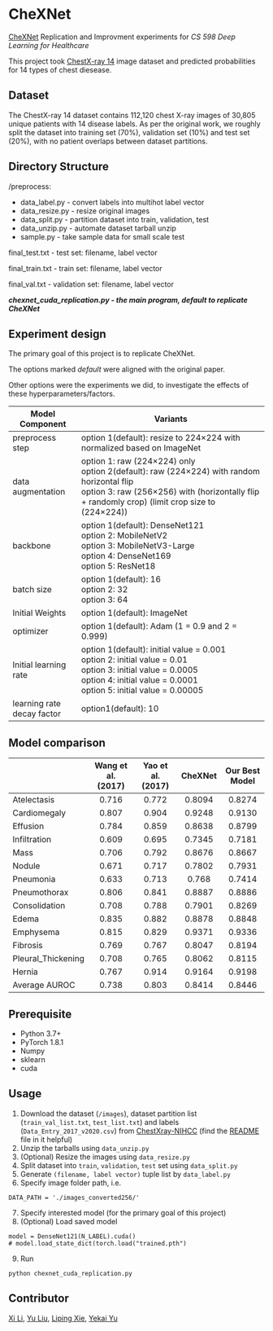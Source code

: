 # CheXNet
[CheXNet](https://stanfordmlgroup.github.io/projects/chexnet/) Replication and Improvment experiments for *CS 598 Deep Learning for Healthcare*

This project took [ChestX-ray 14](https://openaccess.thecvf.com/content_cvpr_2017/papers/Wang_ChestX-ray8_Hospital-Scale_Chest_CVPR_2017_paper.pdf) image dataset and predicted probabilities for 14 types of chest diesease.

## Dataset
The ChestX-ray 14 dataset contains 112,120 chest X-ray images of 30,805 unique patients with 14 disease labels. As per the original work, we roughly split the dataset into training set (70%), validation set (10%) and test set (20%), with no patient overlaps between dataset partitions. 

## Directory Structure
/preprocess:
  - data_label.py - convert labels into multihot label vector
  - data_resize.py - resize original images
  - data_split.py - partition dataset into train, validation, test
  - data_unzip.py - automate dataset tarball unzip
  - <span>sample.py</span> - take sample data for small scale test

final_test.txt - test set: filename, label vector

final_train.txt - train set: filename, label vector

final_val.txt - validation set: filename, label vector

***chexnet_cuda_replication.py - the main program, default to replicate CheXNet***

## Experiment design
The primary goal of this project is to replicate CheXNet.

The options marked *default* were aligned with the original paper.

Other options were the experiments we did, to investigate the effects of these hyperparameters/factors.

Model Component | Variants
---|---
preprocess step | option 1(default): resize to 224×224 with normalized based on ImageNet
data augmentation | option 1: raw (224×224) only<br>option 2(default): raw (224×224) with random horizontal flip<br>option 3: raw (256×256) with (horizontally flip + randomly crop) (limit crop size to (224×224))
backbone | option 1(default): DenseNet121<br>option 2: MobileNetV2<br>option 3: MobileNetV3-Large<br>option 4: DenseNet169<br>option 5: ResNet18<br>
batch size | option 1(default): 16<br>option 2: 32<br>option 3: 64<br>
Initial Weights | option 1(default): ImageNet
optimizer | option 1(default): Adam (1 = 0.9 and 2 = 0.999)
Initial learning rate | option 1(default): initial value =  0.001<br>option 2: initial value = 0.01<br>option 3: initial value = 0.0005<br>option 4: initial value = 0.0001<br>option 5: initial value = 0.00005<br>
learning rate<br>decay factor | option1(default): 10



## Model comparison
| | Wang et al. (2017) | Yao et al. (2017) | CheXNet | Our Best Model |
|---|:---:|:---:|:---:|:---:|
Atelectasis	| 0.716 |	0.772	| 0.8094 |	0.8274
Cardiomegaly |	0.807 |	0.904 |	0.9248 |	0.9130
Effusion |	0.784 |	0.859 |	0.8638 |	0.8799
Infiltration |	0.609 |	0.695 |	0.7345 |	0.7181
Mass |	0.706 |	0.792 |	0.8676 |	0.8667
Nodule |	0.671 |	0.717 |	0.7802	| 0.7931
Pneumonia |	0.633 |	0.713 |	0.768 |	0.7414
Pneumothorax |	0.806 |	0.841 |	0.8887 |	0.8886
Consolidation |	0.708 |	0.788 |	0.7901 |	0.8269
Edema |	0.835 |	0.882 |	0.8878 |	0.8848
Emphysema |	0.815 |	0.829 |	0.9371 |	0.9336
Fibrosis |	0.769 |	0.767 |	0.8047 |	0.8194
Pleural_Thickening |	0.708 |	0.765 |	0.8062 |	0.8115
Hernia |	0.767 |	0.914 |	0.9164 |	0.9198
Average AUROC |	0.738 |	0.803 |	0.8414 |	0.8446
## Prerequisite
- Python 3.7+
- PyTorch 1.8.1
- Numpy
- sklearn
- cuda

## Usage
1. Download the dataset (`/images`), dataset partition list (`train_val_list.txt`, `test_list.txt`) and labels (`Data_Entry_2017_v2020.csv`) from [ChestXray-NIHCC](https://nihcc.app.box.com/v/ChestXray-NIHCC) (find the [README](https://nihcc.app.box.com/v/ChestXray-NIHCC/file/220660789610) file in it helpful)
2. Unzip the tarballs using `data_unzip.py`
3. (Optional) Resize the images using `data_resize.py`
4. Split dataset into `train`, `validation`, `test` set using `data_split.py`
5. Generate `(filename, label vector)` tuple list by `data_label.py`
6. Specify image folder path, i.e.
```
DATA_PATH = './images_converted256/'
```
7. Specify interested model (for the primary goal of this project)
8. (Optional) Load saved model
```
model = DenseNet121(N_LABEL).cuda()
# model.load_state_dict(torch.load("trained.pth")
```
9. Run
```
python chexnet_cuda_replication.py
```
## Contributor
[Xi Li](https://github.com/lulucikyo), [Yu Liu](https://github.com/lytinahome), [Liping Xie](https://github.com/lipingxie), [Yekai Yu](https://github.com/Yekai-Yu)


